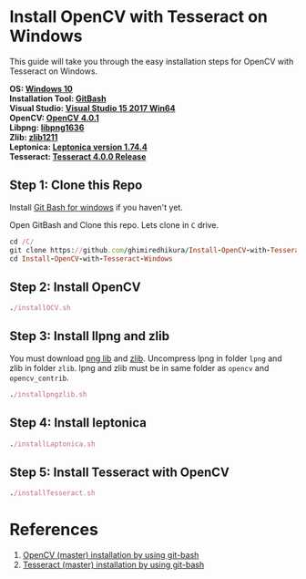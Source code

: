 # Install OpenCV with Tesseract on Windows

This guide will take you through the easy installation steps for OpenCV with Tesseract on Windows.  

**OS:                [Windows 10](https://www.microsoft.com/en-us/software-download/windows10)**  
**Installation Tool: [GitBash](https://git-scm.com/download/win)**  
**Visual Studio:     [Visual Studio 15 2017 Win64](https://visualstudio.microsoft.com/thank-you-downloading-visual-studio/?sku=Community&rel=15)**  
**OpenCV:            [OpenCV 4.0.1](https://github.com/opencv/opencv/releases/tag/4.0.1)**  
**Libpng:            [libpng1636](https://sourceforge.net/projects/libpng/files/)**  
**Zlib:              [zlib1211](https://sourceforge.net/projects/libpng/files/zlib/1.2.11/)**  
**Leptonica:         [Leptonica version 1.74.4](https://github.com/DanBloomberg/leptonica/releases/tag/1.74.4)**  
**Tesseract:         [Tesseract 4.0.0 Release](https://github.com/tesseract-ocr/tesseract/releases/tag/4.0.0)**  

## Step 1: Clone this Repo
Install [Git Bash for windows](https://git-scm.com/download/win) if you haven't yet.  

Open GitBash and Clone this repo. Lets clone in `C` drive. 

```ruby
cd /C/
git clone https://github.com/ghimiredhikura/Install-OpenCV-with-Tesseract-Windows.git 
cd Install-OpenCV-with-Tesseract-Windows
```
## Step 2: Install OpenCV
```ruby
./installOCV.sh
```
## Step 3: Install llpng and zlib
You must download [png lib](https://sourceforge.net/projects/libpng/files/) and [zlib](https://sourceforge.net/projects/libpng/files/zlib/1.2.11/). Uncompress lpng in folder `lpng` and zlib in folder `zlib`. lpng and zlib must be in same folder as `opencv` and `opencv_contrib`. 

```ruby
./installpngzlib.sh
```
## Step 4: Install leptonica
```ruby 
./installLaptonica.sh
```

## Step 5: Install Tesseract with OpenCV
```ruby
./installTesseract.sh
```

# References
1. [OpenCV (master) installation by using git-bash](https://docs.opencv.org/master/d3/d52/tutorial_windows_install.html#tutorial_windows_gitbash_build)
2. [Tesseract (master) installation by using git-bash](https://docs.opencv.org/master/db/d4c/tutorial_install_tesseract.html)